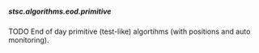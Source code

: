 ##### stsc.algorithms.eod.primitive

TODO End of day primitive (test-like) algortihms (with positions and auto monitoring).

